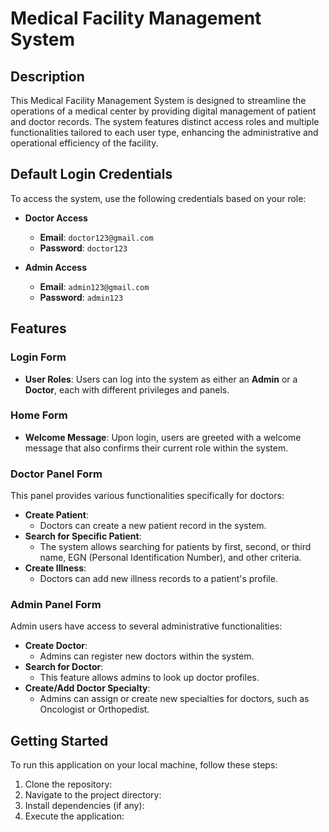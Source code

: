 # Medical Facility Management System

## Description

This Medical Facility Management System is designed to streamline the operations of a medical center by providing digital management of patient and doctor records. The system features distinct access roles and multiple functionalities tailored to each user type, enhancing the administrative and operational efficiency of the facility.

## Default Login Credentials

To access the system, use the following credentials based on your role:

- **Doctor Access**
  - **Email**: `doctor123@gmail.com`
  - **Password**: `doctor123`

- **Admin Access**
  - **Email**: `admin123@gmail.com`
  - **Password**: `admin123`

## Features

### Login Form

- **User Roles**: Users can log into the system as either an **Admin** or a **Doctor**, each with different privileges and panels.

### Home Form

- **Welcome Message**: Upon login, users are greeted with a welcome message that also confirms their current role within the system.

### Doctor Panel Form

This panel provides various functionalities specifically for doctors:

- **Create Patient**:
  - Doctors can create a new patient record in the system.
- **Search for Specific Patient**:
  - The system allows searching for patients by first, second, or third name, EGN (Personal Identification Number), and other criteria.
- **Create Illness**:
  - Doctors can add new illness records to a patient's profile.

### Admin Panel Form

Admin users have access to several administrative functionalities:

- **Create Doctor**:
  - Admins can register new doctors within the system.
- **Search for Doctor**:
  - This feature allows admins to look up doctor profiles.
- **Create/Add Doctor Specialty**:
  - Admins can assign or create new specialties for doctors, such as Oncologist or Orthopedist.

## Getting Started

To run this application on your local machine, follow these steps:

1. Clone the repository:
2. Navigate to the project directory:
3. Install dependencies (if any):
4. Execute the application:
